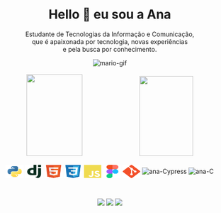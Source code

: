 <h1 display:"flex" align="center"> Hello 👋 eu sou a Ana </h1>

<div display:"flex" align="center">
      <p width=50%> Estudante de Tecnologias da Informação e Comunicação, <br> que é apaixonada por tecnologia, novas experiências  <br> e pela busca por conhecimento. </p> 
      <img alt="mario-gif" height="30%" width="30%" src="https://i.pinimg.com/564x/17/6a/52/176a52cb12e9ffc2962c742d853a0a85.jpg">
</div>
                                                                                                           
<br />
                                                                                                           
<div align="center" width="100%">
  <img height="184em" width="50%" src="https://github-readme-stats.vercel.app/api?username=Anacssouza&show_icons=true&theme=omni&hide_border=false&include_all_commits=true&count_private=true&rank_icon=github"/>
  <img height="180em" width="49%" src="https://github-readme-stats.vercel.app/api/top-langs/?username=Anacssouza&theme=omni&hide_border=false&include_all_commits=true&count_private=true&layout=compact"/>
</div>
 
<div style="display: inline_block" align="center"><br>
  <img align="center" alt="ana-Python" height="30" width="40" src="https://raw.githubusercontent.com/devicons/devicon/master/icons/python/python-original.svg">
      <img align="center" alt="ana-Django" height="30" width="40" src="https://raw.githubusercontent.com/devicons/devicon/master/icons/django/django-plain.svg">
  <img align="center" alt="ana-HTML" height="30" width="40" src="https://raw.githubusercontent.com/devicons/devicon/master/icons/html5/html5-original.svg">
  <img align="center" alt="ana-CSS" height="30" width="40" src="https://raw.githubusercontent.com/devicons/devicon/master/icons/css3/css3-original.svg">
      <img align="center" alt="ana-Js" height="30" width="40" src="https://raw.githubusercontent.com/devicons/devicon/master/icons/javascript/javascript-plain.svg">
      <img align="center" alt="ana-Figma" height="30" width="40" src="https://raw.githubusercontent.com/devicons/devicon/master/icons/figma/figma-original.svg">
      <img align="center" alt="ana-Git" height="30" width="40" src="https://raw.githubusercontent.com/devicons/devicon/master/icons/git/git-original.svg">
      <img align="center" alt="ana-Cypress" height="40" width="40" src="https://static-00.iconduck.com/assets.00/cypress-icon-512x512-zi8589rq.png" />
  <img align="center" alt="ana-C" height="30" width="40" src="https://cdn.jsdelivr.net/gh/devicons/devicon/icons/c/c-original.svg" />
      
</div>

  ##
  
<br>
<div align="center">
  <a href="https://www.instagram.com/anacarolinassouza_/" target="_blank"><img src="https://img.shields.io/badge/-Instagram-%23E4405F?style=for-the-badge&logo=instagram&logoColor=white" target="_blank"></a>
<!-- <a href="https://t.me/anacssouzaa" target="_blank"><img src="https://img.shields.io/badge/Telegram-2CA5E0?style=for-the-badge&logo=telegram&logoColor=white" target="_blank"></a> -->
  <a href = "mailto:anacsilveirasouza@gmail.com"><img src="https://img.shields.io/badge/Gmail-D14836?style=for-the-badge&logo=gmail&logoColor=white" target="_blank"></a>
  <a href="https://www.linkedin.com/in/anacssouzaa/" target="_blank"><img src="https://img.shields.io/badge/-LinkedIn-%230077B5?style=for-the-badge&logo=linkedin&logoColor=white" target="_blank"></a> 
</div>
